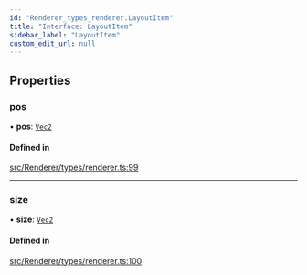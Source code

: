 ```yaml
---
id: "Renderer_types_renderer.LayoutItem"
title: "Interface: LayoutItem"
sidebar_label: "LayoutItem"
custom_edit_url: null
---
```




## Properties

### pos

• **pos**: [`Vec2`](../../Math/Math_Vec2.Vec2)

#### Defined in

[src/Renderer/types/renderer.ts:99](https://github.com/ZeaInc/zea-engine/blob/a1fd0b47a/src/Renderer/types/renderer.ts#L99)

___

### size

• **size**: [`Vec2`](../../Math/Math_Vec2.Vec2)

#### Defined in

[src/Renderer/types/renderer.ts:100](https://github.com/ZeaInc/zea-engine/blob/a1fd0b47a/src/Renderer/types/renderer.ts#L100)

